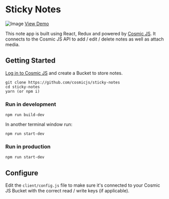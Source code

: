 # Sticky Notes
![Image](https://cosmicjs.com/uploads/ab94dae0-86a3-11e7-9e71-f38c5011d624-sticky-notes-1.png)
[View Demo](https://cosmicjs.com)

This note app is built using React, Redux and powered by [Cosmic JS](https://cosmicjs.com).  It connects to the Cosmic JS API to add / edit / delete notes as well as attach media.

## Getting Started
[Log in to Cosmic JS](https://cosmicjs.com) and create a Bucket to store notes.
```
git clone https://github.com/cosmicjs/sticky-notes
cd sticky-notes
yarn (or npm i)
```
### Run in development
```
npm run build-dev
```
In another terminal window run:
```
npm run start-dev
```
### Run in production
```
npm run start-dev
```
## Configure
Edit the `client/config.js` file to make sure it's connected to your Cosmic JS Bucket with the correct read / write keys (if applicable).
